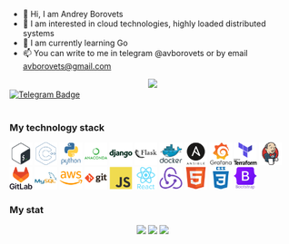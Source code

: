 - 👋 Hi, I am Andrey Borovets
- 👀 I am interested in cloud technologies, highly loaded distributed systems
- 🌱 I am currently learning Go
- 📫 You can write to me in telegram @avborovets or by email avborovets@gmail.com


<div id="header" align="center">
  <img src="https://media.giphy.com/media/M9gbBd9nbDrOTu1Mqx/giphy.gif" width="100"/>
</div>

<div id="badges">
  <a href="https://t.me/avborovets">
    <img src="https://img.shields.io/badge/Telegram-blue?logo=telegram&logoColor=white&style=for-the-badge" alt="Telegram Badge"/>
  </a>
</div>

<img src="https://komarev.com/ghpvc/?username=15Andrew43&style=flat-square&color=blue" alt=""/>

### My technology stack

<div>
 <img src="https://github.com/devicons/devicon/blob/master/icons/bash/bash-original.svg" title="bash" alt="bash" width="40" height="40"/>
 <img src="https://github.com/devicons/devicon/blob/master/icons/cplusplus/cplusplus-line.svg" title="C++" alt="C++" width="40" height="40"/>

 <img src="https://github.com/devicons/devicon/blob/master/icons/python/python-original-wordmark.svg" title="python" alt="python" width="40" height="40"/>
 <img src="https://github.com/devicons/devicon/blob/master/icons/anaconda/anaconda-original-wordmark.svg" title="Anaconda" alt="Anaconda" width="40" height="40"/>
 <img src="https://github.com/devicons/devicon/blob/master/icons/django/django-plain-wordmark.svg" title="django" alt="django" width="40" height="40"/>
 <img src="https://github.com/devicons/devicon/blob/master/icons/flask/flask-original-wordmark.svg" title="flask" alt="flask" width="40" height="40"/>

 <img src="https://github.com/devicons/devicon/blob/master/icons/docker/docker-original-wordmark.svg" title="docker" alt="docker" width="40" height="40"/>
 <img src="https://github.com/devicons/devicon/blob/master/icons/ansible/ansible-plain-wordmark.svg" title="Ansible" alt="Ansible" width="40" height="40"/>
 <img src="https://github.com/devicons/devicon/blob/master/icons/grafana/grafana-original-wordmark.svg" title="grafana" alt="grafana" width="40" height="40"/>
 <img src="https://github.com/devicons/devicon/blob/master/icons/terraform/terraform-original-wordmark.svg" title="terraform" alt="terraform" width="40" height="40"/>
 <img src="https://github.com/devicons/devicon/blob/master/icons/jenkins/jenkins-original.svg" title="jenkins" alt="jenkins" width="40" height="40"/>
 <img src="https://github.com/devicons/devicon/blob/master/icons/gitlab/gitlab-original-wordmark.svg" title="gitlab" alt="gitlab" width="40" height="40"/>
 
 <img src="https://github.com/devicons/devicon/blob/master/icons/mysql/mysql-original-wordmark.svg" title="MySQL"  alt="MySQL" width="40" height="40"/>
 <img src="https://github.com/devicons/devicon/blob/master/icons/amazonwebservices/amazonwebservices-plain-wordmark.svg" title="AWS" alt="AWS" width="40" height="40"/>
 <img src="https://github.com/devicons/devicon/blob/master/icons/git/git-original-wordmark.svg" title="Git" alt="Git" width="40" height="40"/>

 <img src="https://github.com/devicons/devicon/blob/master/icons/javascript/javascript-original.svg" title="JavaScript" alt="JavaScript" width="40" height="40"/>
 <img src="https://github.com/devicons/devicon/blob/master/icons/react/react-original-wordmark.svg" title="React" alt="React" width="40" height="40"/>
 <img src="https://github.com/devicons/devicon/blob/master/icons/redux/redux-original.svg" title="Redux" alt="Redux " width="40" height="40"/>
 <img src="https://github.com/devicons/devicon/blob/master/icons/html5/html5-original.svg" title="HTML5" alt="HTML" width="40" height="40"/>
 <img src="https://github.com/devicons/devicon/blob/master/icons/css3/css3-plain-wordmark.svg"  title="CSS3" alt="CSS" width="40" height="40"/>
 <img src="https://github.com/devicons/devicon/blob/master/icons/bootstrap/bootstrap-original-wordmark.svg"  title="bootstrap" alt="bootstrap" width="40" height="40"/>
 
</div>


### My stat
<div id="stat" align="center">
	<img src="https://github-profile-summary-cards.vercel.app/api/cards/profile-details?username=15Andrew43"/>
	<img src="https://github-profile-summary-cards.vercel.app/api/cards/most-commit-language?username=15Andrew43"/>
	<img src="https://github-profile-summary-cards.vercel.app/api/cards/stats?username=15Andrew43"/>
</div>



<!---
15Andrew43/15Andrew43 is a ✨ special ✨ repository because its `README.md` (this file) appears on your GitHub profile.
You can click the Preview link to take a look at your changes.
--->
